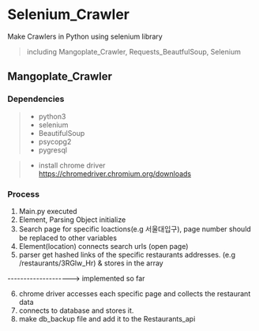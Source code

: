 # Selenium_Crawler

Make Crawlers in Python using selenium library
> including Mangoplate_Crawler, Requests_BeautfulSoup, Selenium

## Mangoplate_Crawler

### Dependencies

> - python3
> - selenium 
> - BeautifulSoup
> - psycopg2
> - pygresql

> - install chrome driver
> https://chromedriver.chromium.org/downloads

### Process

1. Main.py executed
2. Element, Parsing Object initialize
3. Search page for specific loactions(e.g 서울대입구), page number should be replaced to other variables
4. Element(location) connects search urls (open page)
5. parser get hashed links of the specific restaurants addresses. (e.g /restaurants/3RGlw_Hr) & stores in the array

--------------------> implemented so far

6. chrome driver accesses each specific page and collects the restaurant data
7. connects to database and stores it.
8. make db_backup file and add it to the Restaurants_api



